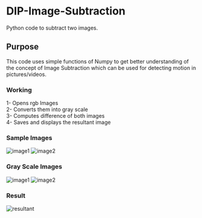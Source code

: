# DIP-Image-Subtraction
Python code to subtract two images.</br>
## Purpose 
This code uses simple functions of Numpy to get better understanding of the concept of Image Subtraction which can be used for detecting motion in pictures/videos. </br>

### Working
1- Opens rgb Images <br/>
2- Converts them into gray scale <br/>
3- Computes difference of both images <br/>
4- Saves and displays the resultant image <br/>

### Sample Images
![image1](https://user-images.githubusercontent.com/19593774/104776872-961e1280-579c-11eb-99bf-74dd614fd068.png)
![image2](https://user-images.githubusercontent.com/19593774/104776874-974f3f80-579c-11eb-9793-0b94e89c3168.png)

### Gray Scale Images
![image1](https://user-images.githubusercontent.com/19593774/104777546-a8e51700-579d-11eb-8cea-0b2213c5c796.JPG)
![image2](https://user-images.githubusercontent.com/19593774/104777552-aa164400-579d-11eb-8e4f-31b689518994.JPG)

### Result
![resultant](https://user-images.githubusercontent.com/19593774/104777678-e47fe100-579d-11eb-8069-e2cbf8852a38.JPG)


